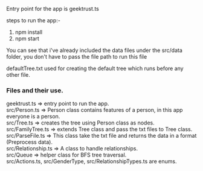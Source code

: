 Entry point for the app is geektrust.ts

steps to run the app:-
1. npm install
2. npm start

You can see that i've already included the data files under the src/data folder,
you don't have to pass the file path to run this file

defaultTree.txt used for creating the default tree which runs before any other file.

### Files and their use.

geektrust.ts => entry point to run the app.  
src/Person.ts => Person class contains features of a person, in this app everyone is a person.  
src/Tree.ts => creates the tree using Person class as nodes.  
src/FamilyTree.ts => extends Tree class and pass the txt files to Tree class.  
src/ParseFile.ts => This class take the txt file and returns the data in a format (Preprocess data).  
src/Relationship.ts => A class to handle relationships.  
src/Queue => helper class for BFS tree traversal.  
src/Actions.ts, src/GenderType, src/RelationshipTypes.ts are enums.  
